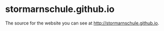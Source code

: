 # stormarnschule.github.io

The source for the website you can see at http://stormarnschule.github.io.
